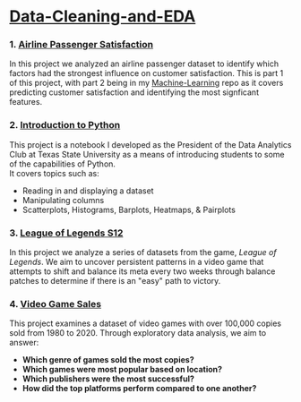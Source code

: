 # <u>Data-Cleaning-and-EDA</u>
### 1. [Airline Passenger Satisfaction](https://github.com/danielpayan13/Project-Portfolio/tree/main/Data-Cleaning-and-EDA/Airline%20Passenger%20Satisfaction)

In this project we analyzed an airline passenger dataset to identify which factors had the strongest influence on customer satisfaction. This is part 1 of this project, with part 2 being in my [Machine-Learning](https://github.com/danielpayan13/Project-Portfolio/tree/main/Machine-Learning) repo as it covers predicting customer satisfaction and identifying the most signficant features.

### 2. [Introduction to Python](https://github.com/danielpayan13/Project-Portfolio/tree/main/Data-Cleaning-and-EDA/Introduction%20to%20Python)

This project is a notebook I developed as the President of the Data Analytics Club at Texas State University as a means of introducing students to some of the capabilities of Python. <br>
It covers topics such as:
* Reading in and displaying a dataset
* Manipulating columns
* Scatterplots, Histograms, Barplots, Heatmaps, & Pairplots

### 3. [League of Legends S12](https://github.com/danielpayan13/Project-Portfolio/tree/main/Data-Cleaning-and-EDA/League%20of%20Legends%20S12)

In this project we analyze a series of datasets from the game, *League of Legends*. We aim to uncover persistent patterns in a video game that attempts to shift and balance its meta every two weeks through balance patches to determine if there is an "easy" path to victory.

### 4. [Video Game Sales](https://github.com/danielpayan13/Project-Portfolio/tree/main/Data-Cleaning-and-EDA/Video%20Game%20Sales)

This project examines a dataset of video games with over 100,000 copies sold from 1980 to 2020. Through exploratory data analysis, we aim to answer: <br>
* **Which genre of games sold the most copies?**
* **Which games were most popular based on location?**
* **Which publishers were the most successful?**
* **How did the top platforms perform compared to one another?**
